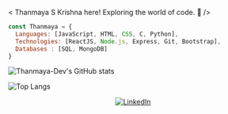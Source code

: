 < Thanmaya S Krishna here! Exploring the world of code. 👋 />

```javascript
const Thanmaya = {
  Languages: [JavaScript, HTML, CSS, C, Python],
  Technologies: [ReactJS, Node.js, Express, Git, Bootstrap],
  Databases : [SQL, MongoDB]
}
```


![Thanmaya-Dev's GitHub stats](https://github-readme-stats.vercel.app/api?username=Thanmaya-Dev&theme=radical&show_icons=true)

![Top Langs](https://github-readme-stats.vercel.app/api/top-langs/?username=Thanmaya-Dev&theme=radical)
<p align="center">
  <a href="https://www.linkedin.com/in/thanmaya-s-krishna-5b6418257" target="_blank">
    <img src="https://img.shields.io/badge/LINKEDIN-0A66C2?style=for-the-badge&logo=linkedin&logoColor=whit" alt="LinkedIn" />
  </a>
</p>
